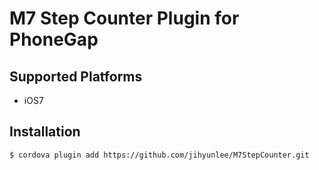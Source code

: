 M7 Step Counter Plugin for PhoneGap
=============


## Supported Platforms
* iOS7


## Installation
    $ cordova plugin add https://github.com/jihyunlee/M7StepCounter.git
